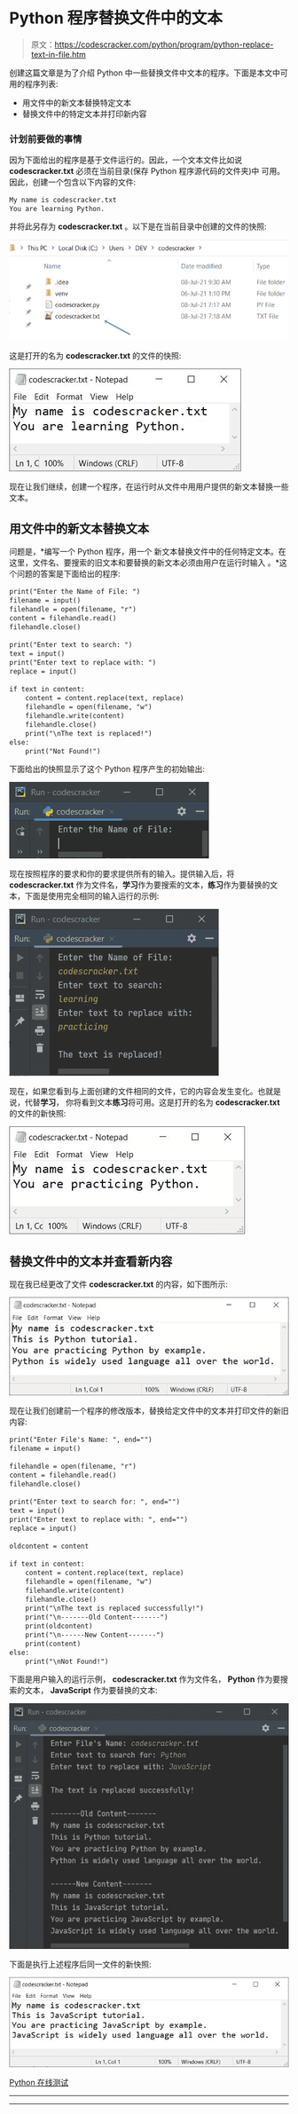 # Python 程序替换文件中的文本

> 原文：<https://codescracker.com/python/program/python-replace-text-in-file.htm>

创建这篇文章是为了介绍 Python 中一些替换文件中文本的程序。下面是本文中可用的程序列表:

*   用文件中的新文本替换特定文本
*   替换文件中的特定文本并打印新内容

### 计划前要做的事情

因为下面给出的程序是基于文件运行的。因此，一个文本文件比如说 **codescracker.txt** 必须在当前目录(保存 Python 程序源代码的文件夹)中 可用。因此，创建一个包含以下内容的文件:

```
My name is codescracker.txt
You are learning Python.
```

并将此另存为 **codescracker.txt** 。以下是在当前目录中创建的文件的快照:

![python replace text in file](img/87a6d762bbc1c1a446b5c0d568443e70.png)

这是打开的名为 **codescracker.txt** 的文件的快照:

![python file replace text program](img/5acc6d4f2bec6fa33eb0998a69fbdeba.png)

现在让我们继续，创建一个程序，在运行时从文件中用用户提供的新文本替换一些文本。

## 用文件中的新文本替换文本

问题是，*编写一个 Python 程序，用一个 新文本替换文件中的任何特定文本。在这里，文件名、要搜索的旧文本和要替换的新文本必须由用户在运行时输入 。*这个问题的答案是下面给出的程序:

```
print("Enter the Name of File: ")
filename = input()
filehandle = open(filename, "r")
content = filehandle.read()
filehandle.close()

print("Enter text to search: ")
text = input()
print("Enter text to replace with: ")
replace = input()

if text in content:
    content = content.replace(text, replace)
    filehandle = open(filename, "w")
    filehandle.write(content)
    filehandle.close()
    print("\nThe text is replaced!")
else:
    print("Not Found!")
```

下面给出的快照显示了这个 Python 程序产生的初始输出:

![replace text in file python](img/92e23ea6bab4130521d9aa59796712cb.png)

现在按照程序的要求和你的要求提供所有的输入。提供输入后，将 **codescracker.txt** 作为文件名，**学习**作为要搜索的文本，**练习**作为要替换的文本，下面是使用完全相同的输入运行的示例:

![python program replace text in file](img/2a73100b92fbdf19b2a61ecfa06d1d0a.png)

现在，如果您看到与上面创建的文件相同的文件，它的内容会发生变化。也就是说，代替**学习**， 你将看到文本**练习**将可用。这是打开的名为 **codescracker.txt** 的文件的新快照:

![replace text from file python file](img/e77bcf0adde2698a778fbfe359c2a32e.png)

## 替换文件中的文本并查看新内容

现在我已经更改了文件 **codescracker.txt** 的内容，如下图所示:

![python replace old text with new in file](img/b1ac7d2bf0966001d70c36e6271b59d3.png)

现在让我们创建前一个程序的修改版本，替换给定文件中的文本并打印文件的新旧内容:

```
print("Enter File's Name: ", end="")
filename = input()

filehandle = open(filename, "r")
content = filehandle.read()
filehandle.close()

print("Enter text to search for: ", end="")
text = input()
print("Enter text to replace with: ", end="")
replace = input()

oldcontent = content

if text in content:
    content = content.replace(text, replace)
    filehandle = open(filename, "w")
    filehandle.write(content)
    filehandle.close()
    print("\nThe text is replaced successfully!")
    print("\n-------Old Content-------")
    print(oldcontent)
    print("\n------New Content-------")
    print(content)
else:
    print("\nNot Found!")
```

下面是用户输入的运行示例， **codescracker.txt** 作为文件名， **Python** 作为要搜索的文本， **JavaScript** 作为要替换的文本:

![python replace text in file](img/e4757d96cdac4b2dfdd1fcfb31cd1686.png)

下面是执行上述程序后同一文件的新快照:

![replace text with new text python file](img/32220995d29e6d7d6b545c81cbae3983.png)

[Python 在线测试](/exam/showtest.php?subid=10)

* * *

* * *